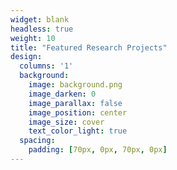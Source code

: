 ```yaml
---
widget: blank
headless: true
weight: 10
title: "Featured Research Projects"
design:
  columns: '1'
  background:
    image: background.png
    image_darken: 0
    image_parallax: false
    image_position: center
    image_size: cover
    text_color_light: true
  spacing:
    padding: [70px, 0px, 70px, 0px]
---
```

